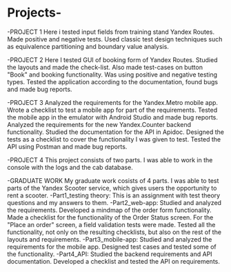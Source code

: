 # Projects-

-PROJECT 1
  Here i tested input fields from training stand Yandex Routes. Made positive and negative tests. Used classic test design techniques such as equivalence partitioning and  boundary value analysis. 

-PROJECT 2
  Here I tested GUI of booking form of Yandex Routes. Studied the layouts and made the check-list. Also made test-cases on button "Book" and booking functionality. Was using positive and negative testing types. Tested the application according to the documentation, found bugs and made bug reports.  

-PROJECT 3 
  Analyzed the requirements for the Yandex.Metro mobile app. Wrote a checklist to test a mobile app for part of the requirements. Tested the mobile app in the emulator with Android Studio and made bug reports.
  Analyzed the requirements for the new Yandex.Counter backend functionality. Studied the documentation for the API in Apidoc. Designed the tests as a checklist to cover the functionality I was given to test. Tested the API using Postman and made bug reports.
  
-PROJECT 4
  This project consists of two parts. I was able to work in the console with the logs and the cab database.
  
-GRADUATE WORK 
  My graduate work cosists of 4 parts. I was able to test parts of the Yandex Scooter service, which gives users the opportunity to rent a scooter.
  -Part1_testing theory: This is an assignment with test theory questions and my answers to them.
  -Part2_web-app: Studied and analyzed the requirements. Developed a mindmap of the order form functionality. Made a checklist for the functionality of the Order Status screen. For the "Place an order" screen, a field validation tests were made. Tested all the functionality, not only on the resulting checklists, but also on the rest of the layouts and requirements.
  -Part3_mobile-app: Studied and analyzed the requirements for the mobile app. Designed test cases and tested some of the functionality.
  -Part4_API: Studied the backend requirements and API documentation. Developed a checklist and tested the API on requirements. 
